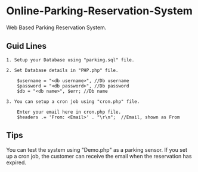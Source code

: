 # Online-Parking-Reservation-System
Web Based Parking Reservation System.

## Guid Lines

	1. Setup your Database using "parking.sql" file.
	
	2. Set Database details in "PHP.php" file.
	
    	$username = "<db username>", //Db username
	  	$password = "<db password>", //Db password
    	$db = "<db name>", $err; //Db name
  
	3. You can setup a cron job using "cron.php" file.
  
		Enter your email here in cron.php file.
		$headers .= 'From: <Email>' . "\r\n";  //Email, shown as From       
			
	
			
## Tips
You can test the system using "Demo.php" as a parking sensor. If you set up a cron job, the customer can receive the email when the reservation has expired.
